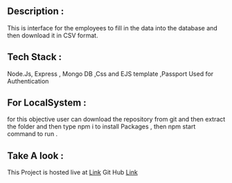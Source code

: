 ## Description :
This is interface for the employees  to fill in the data into the database and then download it in CSV format.
## Tech Stack :
 Node.Js, Express , Mongo DB ,Css  and EJS template ,Passport Used for Authentication 

 ## For LocalSystem :
for this objective user can download the repository from git and 
then extract the folder and then type npm i to install Packages ,
then npm start command to run  .

## Take A look :
This Project is hosted live at [Link](https://placement-cell-n141.onrender.com)
Git Hub [Link](https://github.com/Debajyoti-Shit/Placement-Cell)

